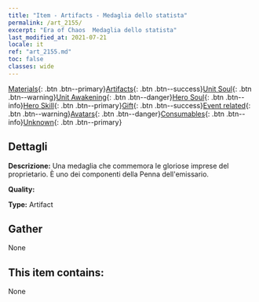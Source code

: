```yaml
---
title: "Item - Artifacts - Medaglia dello statista"
permalink: /art_2155/
excerpt: "Era of Chaos  Medaglia dello statista"
last_modified_at: 2021-07-21
locale: it
ref: "art_2155.md"
toc: false
classes: wide
---
```

 [Materials](/ItemsIT/){: .btn .btn--primary}[Artifacts](/ItemsIT/Artifacts/){: .btn .btn--success}[Unit Soul](/ItemsIT/UnitSoul/){: .btn .btn--warning}[Unit Awakening](/ItemsIT/UnitAwakening/){: .btn .btn--danger}[Hero Soul](/ItemsIT/HeroSoul/){: .btn .btn--info}[Hero Skill](/ItemsIT/HeroSkill/){: .btn .btn--primary}[Gift](/ItemsIT/Gift/){: .btn .btn--success}[Event related](/ItemsIT/Events/){: .btn .btn--warning}[Avatars](/ItemsIT/Avatars/){: .btn .btn--danger}[Consumables](/ItemsIT/Consumables/){: .btn .btn--info}[Unknown](/ItemsIT/Unknown/){: .btn .btn--primary}

## Dettagli
 **Descrizione:** Una medaglia che commemora le gloriose imprese del proprietario. È uno dei componenti della Penna dell'emissario.

 **Quality:** 

 **Type:** Artifact

## Gather

  None

## This item contains:

  None

